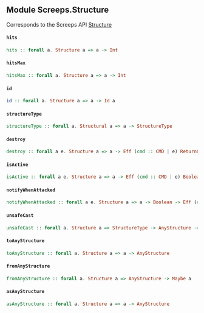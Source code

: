 ## Module Screeps.Structure

Corresponds to the Screeps API [Structure](http://support.screeps.com/hc/en-us/articles/203079221-Structure)

#### `hits`

``` purescript
hits :: forall a. Structure a => a -> Int
```

#### `hitsMax`

``` purescript
hitsMax :: forall a. Structure a => a -> Int
```

#### `id`

``` purescript
id :: forall a. Structure a => a -> Id a
```

#### `structureType`

``` purescript
structureType :: forall a. Structural a => a -> StructureType
```

#### `destroy`

``` purescript
destroy :: forall a e. Structure a => a -> Eff (cmd :: CMD | e) ReturnCode
```

#### `isActive`

``` purescript
isActive :: forall a e. Structure a => a -> Eff (cmd :: CMD | e) Boolean
```

#### `notifyWhenAttacked`

``` purescript
notifyWhenAttacked :: forall a e. Structure a => a -> Boolean -> Eff (cmd :: CMD | e) ReturnCode
```

#### `unsafeCast`

``` purescript
unsafeCast :: forall a. Structure a => StructureType -> AnyStructure -> Maybe a
```

#### `toAnyStructure`

``` purescript
toAnyStructure :: forall a. Structure a => a -> AnyStructure
```

#### `fromAnyStructure`

``` purescript
fromAnyStructure :: forall a. Structure a => AnyStructure -> Maybe a
```

#### `asAnyStructure`

``` purescript
asAnyStructure :: forall a. Structure a => a -> AnyStructure
```


